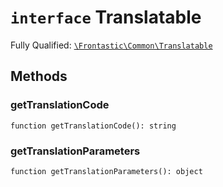 # `interface`  Translatable

Fully Qualified: [`\Frontastic\Common\Translatable`](../../src/php/Translatable.php)




## Methods

### getTranslationCode

`function getTranslationCode(): string`







### getTranslationParameters

`function getTranslationParameters(): object`







